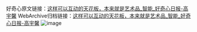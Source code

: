 好奇心原文链接：[这样可以互动的天花板，本来就是艺术品_智能_好奇心日报-高宇馨](https://www.qdaily.com/articles/2128.html)
WebArchive归档链接：[这样可以互动的天花板，本来就是艺术品_智能_好奇心日报-高宇馨](http://web.archive.org/web/20181013192552/http://www.qdaily.com:80/articles/2128.html)
![image](http://ww3.sinaimg.cn/large/007d5XDply1g3vbvtzsa3j30u030hb29)